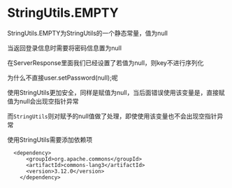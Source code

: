 # StringUtils.EMPTY

StringUtils.EMPTY为StringUtils的一个静态常量，值为null

当返回登录信息时需要将密码信息置为null

在ServerResponse里面我们已经设置了若值为null，则key不进行序列化

为什么不直接user.setPassword(null);呢

使用StringUtils更加安全，同样是赋值为null，当后面错误使用该变量是，直接赋值为null会出现空指针异常

而`StringUtils`则对赋予的null值做了处理，即使使用该变量也不会出现空指针异常

使用StringUtils需要添加依赖项

```
  <dependency>
      <groupId>org.apache.commons</groupId>
      <artifactId>commons-lang3</artifactId>
      <version>3.12.0</version>
    </dependency>
```
